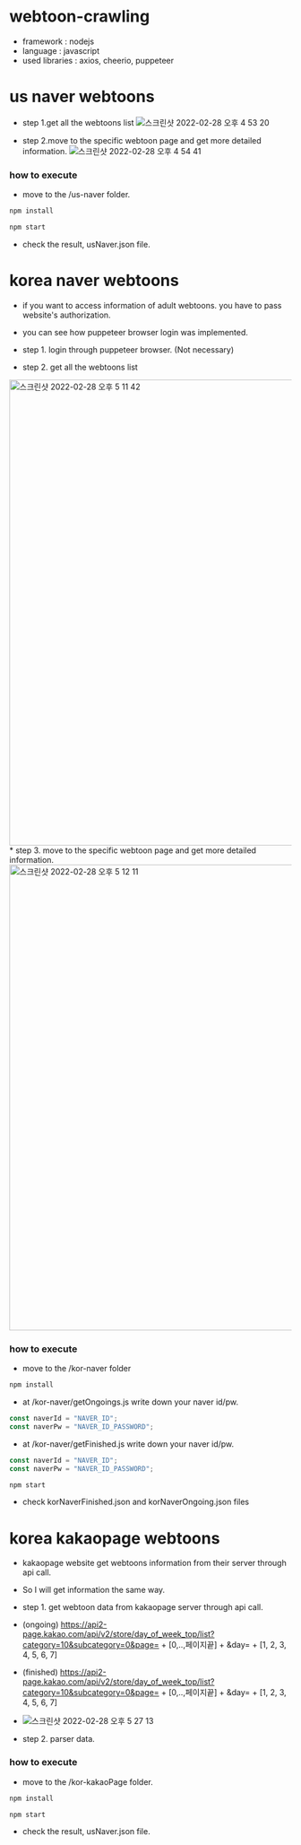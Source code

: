 # webtoon-crawling
* framework : nodejs
* language : javascript
* used libraries : axios, cheerio, puppeteer

# us naver webtoons
* step 1.get all the webtoons list
![스크린샷 2022-02-28 오후 4 53 20](https://user-images.githubusercontent.com/76895949/155945034-62db19f6-4361-4d01-b3e7-d98eba846dfe.png)

* step 2.move to the specific webtoon page and get more detailed information.
![스크린샷 2022-02-28 오후 4 54 41](https://user-images.githubusercontent.com/76895949/155945202-ff9db125-304a-499f-9e3d-86c6037dc0a5.png)

### how to execute
* move to the /us-naver folder.


```javascript
npm install
```

```javascript
npm start
```

* check the result, usNaver.json file.

# korea naver webtoons
* if you want to access information of adult webtoons. you have to pass website's authorization.
* you can see how puppeteer browser login was implemented.

* step 1. login through puppeteer browser. (Not necessary)
* step 2. get all the webtoons list
<img width="831" alt="스크린샷 2022-02-28 오후 5 11 42" src="https://user-images.githubusercontent.com/76895949/155947503-8db79732-d94c-4849-8383-5e80722d6be2.png">
* step 3. move to the specific webtoon page and get more detailed information.
<img width="831" alt="스크린샷 2022-02-28 오후 5 12 11" src="https://user-images.githubusercontent.com/76895949/155947576-ad08ef3e-af2d-4ade-af88-a205cea06573.png">

### how to execute
* move to the /kor-naver folder

```javascript
npm install
```

* at /kor-naver/getOngoings.js write down your naver id/pw.
```javascript
const naverId = "NAVER_ID";
const naverPw = "NAVER_ID_PASSWORD";
```

* at /kor-naver/getFinished.js write down your naver id/pw.
```javascript
const naverId = "NAVER_ID";
const naverPw = "NAVER_ID_PASSWORD";
```

```javascript
npm start
```
* check korNaverFinished.json and korNaverOngoing.json files

# korea kakaopage webtoons
* kakaopage website get webtoons information from their server through api call.
* So I will get information the same way.

* step 1. get webtoon data from kakaopage server through api call.
* (ongoing) https://api2-page.kakao.com/api/v2/store/day_of_week_top/list?category=10&subcategory=0&page= + [0,..,페이지끝] + &day= + [1, 2, 3, 4, 5, 6, 7]
* (finished) https://api2-page.kakao.com/api/v2/store/day_of_week_top/list?category=10&subcategory=0&page= + [0,..,페이지끝] + &day= + [1, 2, 3, 4, 5, 6, 7]
* ![스크린샷 2022-02-28 오후 5 27 13](https://user-images.githubusercontent.com/76895949/155949695-ca70ab46-3902-44d1-9c09-89a14f6ad089.png)

* step 2. parser data.

### how to execute
* move to the /kor-kakaoPage folder.

```javascript
npm install
```

```javascript
npm start
```

* check the result, usNaver.json file.
